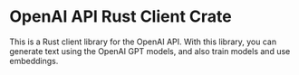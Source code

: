 # OpenAI API Rust Client Crate

This is a Rust client library for the OpenAI API. With this library, you can generate text using the OpenAI GPT models, and also train models and use embeddings.